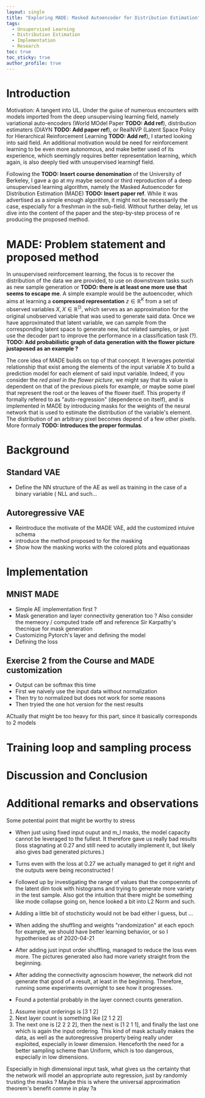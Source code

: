 ```yaml
---
layout: single
title: "Exploring MADE: Masked Autoencoder for Distribution Estimation"
tags:
  - Unsupervised Learning
  - Distribution Estimation
  - Implementation
  - Research
toc: true
toc_sticky: true
author_profile: true
---
```


# Introduction
Motivation: A tangent into UL.
Under the guise of numerous encounters with models imported from the deep unsupervising learning field, namely variational auto-encoders (World MOdel Paper **TODO: Add ref**), distribution estimaters (DIAYN **TODO: Add paper ref**), or RealNVP (Latent Space Policy for Hierarchical Reinforcement Learning **TODO: Add ref**), I started looking into said field.
An additional motivation would be need for reinforcement learning to be even more autonomous, and make better used of its experience, which seemingly requires better representation learning, which again, is also deeply tied with unsupervised learningf field.

Following the **TODO: Insert course denomination** of the University of Berkeley, I gave a go at my maybe second or third reproduction of a deep unsupervised learning algorithm, namely the Masked Autoencoder for Distribution Estimation (MADE) **TODO: Insert paper ref**.
While it was advertised as a simple enough algorithm, it might not be necessarily the case, especially for a freshman in the sub-field.
Without further delay, let us dive into the content of the paper and the step-by-step process of re producing the proposed method.

# MADE: Problem statement and proposed method
In unsupervised reinforcement learning, the focus is to recover the distribution of the data we are provided, to use on downstream tasks such as new sample generation or **TODO: there is at least one more use that seems to escape me**.
A simple example would be the autoencoder, which aims at learning a **compressed representation** $z \in \mathbb{R}^K$ from a set of observed variables ${X}, X \in \mathbb{R^D}$, which serves as an approximation for the original unobserved variable that was used to generate said data.
Once we have approximated that latent variable, we can sample from the corresponding latent space to generate new, but related samples, or just use the decoder part to improve the performance in a classification task (?).
**TODO: Add probabilistic graph of data generation with the flower picture justaposed as an example ?**

The core idea of MADE builds on top of that concept.
It leverages potential relationship that exist among the elements of the input variable $X$ to build a prediction model for each element of said input variable.
Indeed, if you consider the *red pixel in the flower picture*, we might say that its value is dependent on that of the previous pixels for example, or maybe some pixel that represent the root or the leaves of the flower itself.
This property if formally refered to as "auto-regression" (dependence on itself), and is implemented in MADE by introducing masks for the weights of the neural network that is used to estimate the distribution of the variable's element.
The distribution of an arbitrary pixel becomes depend of a few other pixels.
More formaly **TODO: Introduces the proper formulas**.

# Background

## Standard VAE
- Define the NN structure of the AE as well as training in the case of a binary variable ( NLL and such...

## Autoregressive VAE
- Reintroduce the motivate of the MADE VAE, add the customized intuive schema
- introduce the method proposed to for the masking
- Show how the masking works with the colored plots and equationaas

# Implementation
## MNIST MADE
- Simple AE implementation first ?
- Mask generation and layer connectivity generation too ? Also consider the memeory / computed trade off and reference Sir Karpathy's thecnique for mask generation
- Customizing Pytorch's layer and defining the model
- Defining the loss

## Exercise 2 from the Course and MADE customization
- Output can be softmax this time
- First we naively use the input data without normalization
- Then try to normalized but does not work for some reasons
- Then tryied the one hot version for the nest results

ACtually that might be too heavy for this part, since it basically corresponds to 2 models

# Training loop and sampling process

# Discussion and Conclusion

# Additional remarks and observations
Some potential point that might be worthy to stress
- When just using fixed input ouput and m_l masks, the model capacity cannot be leveraged to the fullest.
It therefore gave us really bad results (loss stagnating at 0.27 and still need to acutally implement it, but likely also gives bad generated pictures.)
- Turns even with the loss at 0.27 we actually managed to get it right and the outputs were being reconstructed !
- Followed up by investigating the range of values that the compoennts of the latent dim took with histograms and trying to generate more variety in the test sample. Also got the intuition that there might be something like mode collapse going on, hence looked a bit into L2 Norm and such.
- Adding a little bit of stochsticity would not be bad either I guess, but ...
- When adding the shuffling and weights "randomization" at each epoch for example, we should have better learning behavior, or so I hypotherised as of 2020-04-21

- After adding just input order shuffling, managed to reduce the loss even more. The pictures generated also had more variety straight from the beginning.
- After adding the connectivity agnoscism however, the network did not generate that good of a result, at least in the beginning.
Therefore, running some experiments overnight to see how it progresses.

- Found a potential probably in the layer connect counts generation.
1. Assume input orderings is [3 1 2]
2. Next layer count is something like [2 1 2 2]
3. The next one is [2 2 2 2], then the next is [1 2 1 1], and finally the last one which is again the input ordering.
This kind of mask actually makes the data, as well as the autoregressive property being really under exploited,
especially in lower dimension.
Henceforth the need for a better sampling scheme than Uniform, which is too dangerous, especially in low dimensions.

Especially in high dimensional input task, what gives us the certainty that the network will model an appropriate auto regression, just by randomly trusting the masks ?
Maybe this is where the universal approximation theorem's benefit comme in play ?a
